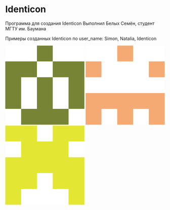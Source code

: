 # Identicon
Программа для создания Identicon
Выполнил Белых Семён, студент МГТУ им. Баумана

Примеры созданных Identicon по user_name: Simon, Natalia, Identicon

![example1](Picture_example/Simon.png)
![example2](Picture_example/Natalia.png)
![example3](Picture_example/Identicon.png)
